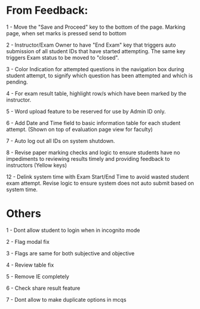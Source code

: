 # From Feedback:

1 - Move the "Save and Proceed" key to the bottom of the page. Marking page, when set marks is pressed send to bottom

2 - Instructor/Exam Owner to have "End Exam" key that triggers auto submission of all student IDs that have started attempting. The same key triggers Exam status to be moved to "closed".

3 - Color Indication for attempted questions in the navigation box during student attempt, to signify which question has been attempted and which is pending.

4 - For exam result table, highlight row/s which have been marked by the instructor.

5 - Word upload feature to be reserved for use by Admin ID only.

6 - Add Date and Time field to basic information table for each student attempt. (Shown on top of evaluation page view for faculty)

7 - Auto log out all IDs on system shutdown.

8 - Revise paper marking checks and logic to ensure students have no impediments to reviewing results timely and providing feedback to instructors (Yellow keys)

<!-- 9 - Fix missing Exam Timer during student paper attempt. -->

<!-- 10 - Separate the Subjective and Objective portions for free flow exam type. -->

<!-- 11 - System should retain remaining time accurately in case of a power outage. -->

12 - Delink system time with Exam Start/End Time to avoid wasted student exam attempt. Revise logic to ensure system does not auto submit based on system time.

# Others

1 - Dont allow student to login when in incognito mode

2 - Flag modal fix

3 - Flags are same for both subjective and objective

4 - Review table fix

5 - Remove IE completely

6 - Check share result feature

7 - Dont allow to make duplicate options in mcqs